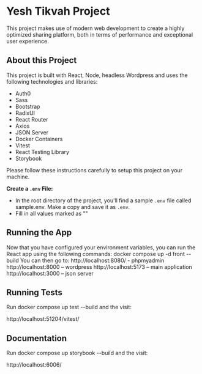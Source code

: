# Yesh Tikvah Project

This project makes use of modern web development to create a highly optimized sharing platform, both in terms of performance and exceptional user experience.

## About this Project

This project is built with React, Node, headless Wordpress and uses the following technologies and libraries:

- Auth0
- Sass
- Bootstrap
- RadixUI
- React Router
- Axios
- JSON Server
- Docker Containers
- Vitest
- React Testing Library
- Storybook

Please follow these instructions carefully to setup this project on your machine.

**Create a `.env` File:**

- In the root directory of the project, you'll find a sample `.env` file called sample.env. Make a copy and save it as `.env`.
- Fill in all values marked as "<ADD>"

## Running the App

Now that you have configured your environment variables, you can run the React app using the following commands:
docker compose up -d front --build
You can then go to:
http://localhost:8080/ - phpmyadmin
http://localhost:8000 – wordpress
http://localhost:5173 – main application
http://localhost:3000 – json server

## Running Tests

Run docker compose up test --build and the visit:

http://localhost:51204/vitest/

## Documentation

Run docker compose up storybook --build and the visit:

http://localhost:6006/
